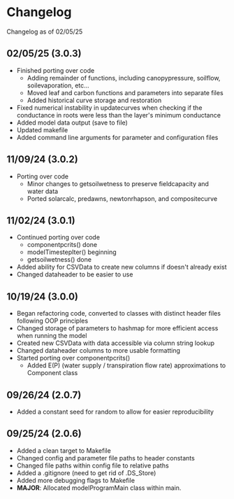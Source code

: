 # Changelog
Changelog as of 02/05/25

## 02/05/25 (3.0.3)
* Finished porting over code
  * Adding remainder of functions, including canopypressure, soilflow, soilevaporation, etc...
  * Moved leaf and carbon functions and parameters into separate files
  * Added historical curve storage and restoration
* Fixed numerical instability in updatecurves when checking if the conductance in roots were less than the layer's minimum conductance
* Added model data output (save to file)
* Updated makefile
* Added command line arguments for parameter and configuration files

## 11/09/24 (3.0.2)
* Porting over code
  * Minor changes to getsoilwetness to preserve fieldcapacity and water data
  * Ported solarcalc, predawns, newtonrhapson, and compositecurve 

## 11/02/24 (3.0.1)
* Continued porting over code
  * componentpcrits() done
  * modelTimestepIter() beginning
  * getsoilwetness() done
* Added ability for CSVData to create new columns if doesn't already exist
* Changed dataheader to be easier to use

## 10/19/24 (3.0.0)
* Began refactoring code, converted to classes with distinct header files following OOP principles
* Changed storage of parameters to hashmap for more efficient access when running the model
* Created new CSVData with data accessible via column string lookup
* Changed dataheader columns to more usable formatting
* Started porting over componentpcrits()
  * Added E(P) (water supply / transpiration flow rate) approximations to Component class

## 09/26/24 (2.0.7)
* Added a constant seed for random to allow for easier reproducibility

## 09/25/24 (2.0.6)
* Added a clean target to Makefile
* Changed config and parameter file paths to header constants
* Changed file paths within config file to relative paths
* Added a .gitignore (need to get rid of .DS_Store)
* Added more debugging flags to Makefile
* **MAJOR**: Allocated modelProgramMain class within main.


